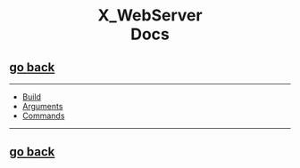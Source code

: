 <h1 align="center"> X_WebServer </br> Docs </h1>

## [go back](https://github.com/0xHorror-Dev/X_WebServer)

---

- [Build](Build.md)
- [Arguments](Arguments.md)
- [Commands](Commands.md)

---

## [go back](https://github.com/0xHorror-Dev/X_WebServer)
